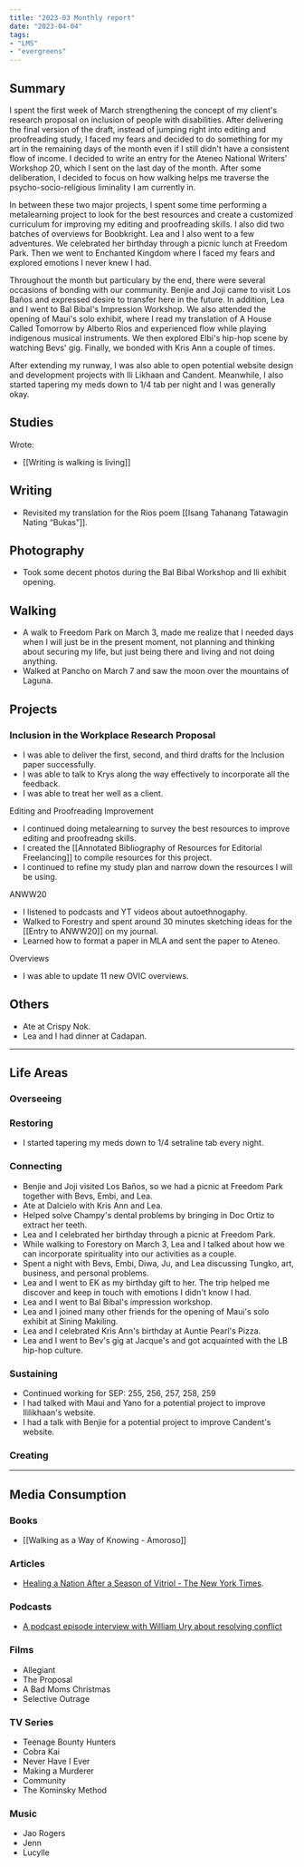 ```yaml
---
title: "2023-03 Monthly report"
date: "2023-04-04"
tags:
- "LMS"
- "evergreens"
---
```

## Summary

I spent the first week of March strengthening the concept of my client's research proposal on inclusion of people with disabilities. After delivering the final version of the draft, instead of jumping right into editing and proofreading study, I faced my fears and decided to do something for my art in the remaining days of the month even if I still didn't have a consistent flow of income. I decided to write an entry for the Ateneo National Writers' Workshop 20, which I sent on the last day of the month. After some deliberation, I decided to focus on how walking helps me traverse the psycho-socio-religious liminality I am currently in.

In between these two major projects, I spent some time performing a metalearning project to look for the best resources and create a customized curriculum for improving my editing and proofreading skills. I also did two batches of overviews for Boobkright. Lea and I also went to a few adventures. We celebrated her birthday through a picnic lunch at Freedom Park. Then we went to Enchanted Kingdom where I faced my fears and explored emotions I never knew I had.

Throughout the month but particulary by the end, there were several occasions of bonding with our community. Benjie and Joji came to visit Los Baños and expressed desire to transfer here in the future. In addition, Lea and I went to Bal Bibal's Impression Workshop. We also attended the opening of Maui's solo exhibit, where I read my translation of A House Called Tomorrow by Alberto Rios and experienced flow while playing indigenous musical instruments. We then explored Elbi's hip-hop scene by watching Bevs' gig. Finally, we bonded with Kris Ann a couple of times.

After extending my runway, I was also able to open potential website design and development projects with Ili Likhaan and Candent. Meanwhile, I also started tapering my meds down to 1/4 tab per night and I was generally okay.

## Studies

Wrote:
- [[Writing is walking is living]]

## Writing

- Revisited my translation for the Rios poem [[Isang Tahanang Tatawagin Nating “Bukas”]].

## Photography

- Took some decent photos during the Bal Bibal Workshop and Ili exhibit opening.

## Walking

- A walk to Freedom Park on March 3, made me realize that I needed days when I will just be in the present moment, not planning and thinking about securing my life, but just being there and living and not doing anything.
- Walked at Pancho on March 7 and saw the moon over the mountains of Laguna.

## Projects

### Inclusion in the Workplace Research Proposal
- I was able to deliver the first, second, and third drafts for the Inclusion paper successfully.
- I was able to talk to Krys along the way effectively to incorporate all the feedback.
- I was able to treat her well as a client.

Editing and Proofreading Improvement
- I continued doing metalearning to survey the best resources to improve editing and proofreadng skills.
- I created the [[Annotated Bibliography of Resources for Editorial Freelancing]] to compile resources for this project.
- I continued to refine my study plan and narrow down the resources I will be using.

ANWW20
- I listened to podcasts and YT videos about autoethnogaphy.
- Walked to Forestry and spent around 30 minutes sketching ideas for the [[Entry to ANWW20]] on my journal.
- Learned how to format a paper in MLA and sent the paper to Ateneo.

Overviews
- I was able to update 11 new OVIC overviews.

## Others

- Ate at Crispy Nok.
- Lea and I had dinner at Cadapan.

---

## Life Areas

### Overseeing

### Restoring

- I started tapering my meds down to 1/4 setraline tab every night.

### Connecting

- Benjie and Joji visited Los Baños, so we had a picnic at Freedom Park together with Bevs, Embi, and Lea.
- Ate at Dalcielo with Kris Ann and Lea.
- Helped solve Champy's dental problems by bringing in Doc Ortiz to extract her teeth.
- Lea and I celebrated her birthday through a picnic at Freedom Park.
- While walking to Forestory on  March 3, Lea and I talked about how we can incorporate spirituality into our activities as a couple.
- Spent a night with Bevs, Embi, Diwa, Ju, and Lea discussing Tungko, art, business, and personal problems.
- Lea and I went to EK as my birthday gift to her. The trip helped me discover and keep in touch with emotions I didn't know I had.
- Lea and I went to Bal Bibal's impression workshop.
- Lea and I joined many other friends for the opening of Maui's solo exhibit at Sining Makiling.
- Lea and I celebrated Kris Ann's birthday at Auntie Pearl's Pizza.
- Lea and I went to Bev's gig at Jacque's and got acquainted with the LB hip-hop culture.

### Sustaining

- Continued working for SEP: 255, 256, 257, 258, 259
- I had talked with Maui and Yano for a potential project to improve Ililikhaan's website.
- I had a talk with Benjie for a potential project to improve Candent's website.

### Creating

---

## Media Consumption

### Books
- [[Walking as a Way of Knowing - Amoroso]]

### Articles

- [Healing a Nation After a Season of Vitriol - The New York Times](https://www.nytimes.com/2016/04/26/us/politics/healing-a-nation-after-a-season-of-vitriol.html).

### Podcasts

- [A podcast episode interview with William Ury about resolving conflict](https://simonsinek.com/podcast/episodes/resolving-conflict-with-william-ury/)

### Films

- Allegiant
- The Proposal
- A Bad Moms Christmas
- Selective Outrage

### TV Series

- Teenage Bounty Hunters
- Cobra Kai
- Never Have I Ever
- Making a Murderer
- Community
- The Kominsky Method

### Music

- Jao Rogers
- Jenn
- Lucylle